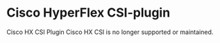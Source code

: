 # Cisco HyperFlex CSI-plugin
Cisco HX CSI Plugin Cisco HX CSI is no longer supported or maintained.

